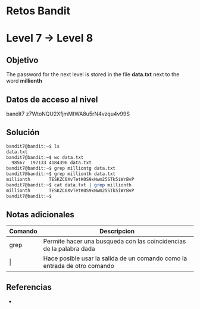 # Retos Bandit

# Level 7 → Level 8

## Objetivo
The password for the next level is stored in the file **data.txt** next to the word **millionth**

## Datos de acceso al nivel
bandit7
z7WtoNQU2XfjmMtWA8u5rN4vzqu4v99S

## Solución
```bash
bandit7@bandit:~$ ls
data.txt
bandit7@bandit:~$ wc data.txt
  98567  197133 4184396 data.txt
bandit7@bandit:~$ grep milliontg data.txt
bandit7@bandit:~$ grep millionth data.txt
millionth       TESKZC0XvTetK0S9xNwm25STk5iWrBvP
bandit7@bandit:~$ cat data.txt | grep millionth
millionth       TESKZC0XvTetK0S9xNwm25STk5iWrBvP
bandit7@bandit:~$
```
## Notas adicionales
| Comando | Descripcion |
|---------|-------------|
| grep | Permite hacer una busqueda con las coincidencias de la palabra dada |
| \| | Hace posible usar la salida de un comando como la entrada de otro comando

## Referencias
- []()
